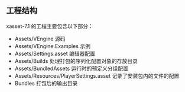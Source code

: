 <!-- docs/structure.md -->

## 工程结构

xasset-7.1 的工程主要包含以下部分：

- Assets/VEngine 源码
- Assets/VEngine.Examples 示例
- Assets/Settings.asset 编辑器配置
- Assets/Builds 处理打包的序列化配置对象的存放目录
- Assets/BundledAssets 运行时的预定义分组配置
- Assets/Resources/PlayerSettings.asset 记录了安装包内的文件的配置
- Bundles 打包后的输出目录